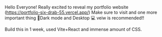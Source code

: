 Hello Everyone!
Really excited to reveal my portfolio website (https://portfolio-six-drab-55.vercel.app/)
Make sure to visit and one more important thing
🌙Dark mode and Desktop 💻 veiw is recommended!!

Build this in 1 week, used Vite+React and immense amount of CSS.
